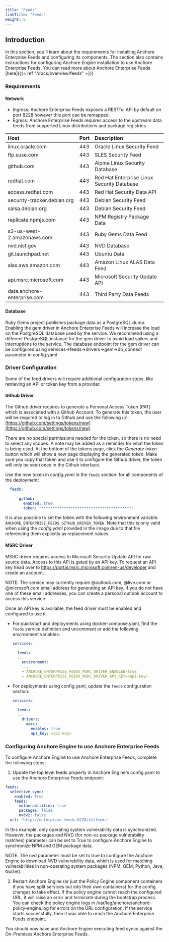 ```yaml
---
title: "Feeds"
linkTitle: "Feeds"
weight: 6
---
```


## Introduction

In this section, you'll learn about the requirements for installing Anchore Enterprise Feeds and configuring its components. The section also contains instructions for configuring Anchore Engine installation to use Anchore Enterprise Feeds. You can read more about Anchore Enterprise Feeds [here]({{< ref "/docs/overview/feeds" >}})

### Requirements

#### Network

- Ingress: Anchore Enterprise Feeds exposes a RESTful API by default on port 8228 however this port can be remapped.
- Egress: Anchore Enterprise Feeds requires access to the upstream data feeds from supported Linux distributions and package registries

| Host | Port | Description |
| :---- | :---- | :----------- |
| linux.oracle.com | 443 | Oracle Linux Security Feed |
| ftp.suse.com | 443 | SLES Security Feed |
| github.com | 443 | Alpine Linux Security Database |
| redhat.com | 443 | Red Hat Enterprise Linux Security Database |
| access.redhat.com | 443 | Red Hat Security Data API |
| security-tracker.debian.org | 443 | Debian Security Feed |
| salsa.debian.org | 443 | Debian Security Feed |
| replicate.npmjs.com | 443 | NPM Registry Package Data |
| s3-us-west-2.amazonaws.com | 443 | Ruby Gems Data Feed |
| nvd.nist.gov | 443 | NVD Database |
| git.launchpad.net | 443 | Ubuntu Data |
| alas.aws.amazon.com | 443 | Amazon Linux ALAS Data Feed |
| api.msrc.microsoft.com | 443 | Microsoft Security Update API |
| data.anchore-enterprise.com | 443 | Third Party Data Feeds|


#### Database

Ruby Gems project publishes package data as a PostgreSQL dump. Enabling the gem driver in Anchore Enterprise Feeds will increase the load on the PostgreSQL database used by the service. We recommend using a different PostgreSQL instance for the gem driver to avoid load spikes and interruptions to the service. The database endpoint for the gem driver can be configured using services->feeds->drivers->gem->db_connect parameter in config.yaml

### Driver Configuration

Some of the feed drivers will require additional configuration steps, like retrieving an API or token key from a provider.

#### Github Driver

The Github driver requires to generate a Personal Access Token (PAT) which is associated with a Github Account. To generate this token, the user will be required to log in to Github and use the following url: [https://github.com/settings/tokens/new](https://github.com/settings/tokens/new)

There are no special permissions needed for the token, so there is no need to select any scopes. A note may be added as a reminder for what the token is being used. At the bottom of the tokens page, click the *Generate token* button which will show a new page displaying the generated token. Make sure you copy that token and use it to configure the Github driver, the token will only be seen once in the Github interface.

Use the new token in _config.yaml_ in the `feeds` section: for all components of the deployment:

```YAML
  feeds:
      ...
      github:
        enabled: true
        token: "****************************************"
```

It is also possible to set the token with the following environment variable: `ANCHORE_ENTERPRISE_FEEDS_GITHUB_DRIVER_TOKEN`. Note that this is only valid when using the _config.yaml_ provided in the image due to that file referencing them explicitly as replacement values.

#### MSRC Driver

MSRC driver requires access to Microsoft Security Update API for raw source data. Access to this API is gated by an API key. To request an API key head over to https://portal.msrc.microsoft.com/en-us/developer and create an account.

NOTE: The service may currently require @outlook.com, @live.com or @microsoft.com email address for generating an API key. If you do not have one of these email addresses, you can create a personal outlook account to access this service

Once an API key is available, the feed driver must be enabled and configured to use it.

- For quickstart and deployments using docker-compose.yaml, find the `feeds` service definition and uncomment or add the following environment variables:

    ```YAML
    services:
      ...
      feeds:
      ...
        environment:
        ...
        - ANCHORE_ENTERPRISE_FEEDS_MSRC_DRIVER_ENABLED=true
        - ANCHORE_ENTERPRISE_FEEDS_MSRC_DRIVER_API_KEY=<api-key>
    ```

- For deployments using config.yaml, update the `feeds` configuration section:

    ```YAML
    services:
      ...
      feeds:
      ...
        drivers:
          msrc:
            enabled: true
            api_key: <api-key>
    ```

### Configuring Anchore Engine to use Anchore Enterprise Feeds

To configure Anchore Engine to use Anchore Enterprise Feeds, complete the following steps:

1. Update the top level feeds property in Anchore Engine's config.yaml to use the Anchore Enterprise Feeds endpoint:

```YAML
feeds:
  selective_sync:
    enabled: True
    feeds:
      vulnerabilities: true
      packages: false
      nvdv2: false
  url: 'http://enterprise-feeds:8228/v1/feeds'
```

In this example, only operating system vulnerability data is synchronized. However, the packages and NVD (for non-os package vulnerability matches) parameter can be set to True to configure Anchore Engine to synchronize NPM and GEM package data.

NOTE: The nvd parameter must be set to true to configure the Anchore Engine to download NVD vulnerability data, which is used for matching vulnerabilities in non-operating system packages (NPM, GEM, Python, Java, NuGet).

2. Restart Anchore Engine (or just the Policy Engine component containers if you have split services out into their own containers) for the config changes to take effect. If the policy engine cannot reach the configured URL, it will raise an error and terminate during the bootstrap process. You can check the policy engine logs in /var/log/anchore/anchore-policy-engine.log for errors on the URL configuration. If the service starts successfully, then it was able to reach the Anchore Enterprise Feeds endpoint.

You should now have and Anchore Engine executing feed syncs against the On-Premises Anchore Enterprise Feeds.


